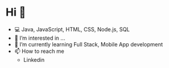 # Hi 👋
- 💻 Java, JavaScript, HTML, CSS, Node.js, SQL
- 👀 I’m interested in ...
- 🌱 I’m currently learning Full Stack, Mobile App development
- 📫 How to reach me
    - Linkedin 

<!---
caleb830122/caleb830122 is a ✨ special ✨ repository because its `README.md` (this file) appears on your GitHub profile.
You can click the Preview link to take a look at your changes.
--->
